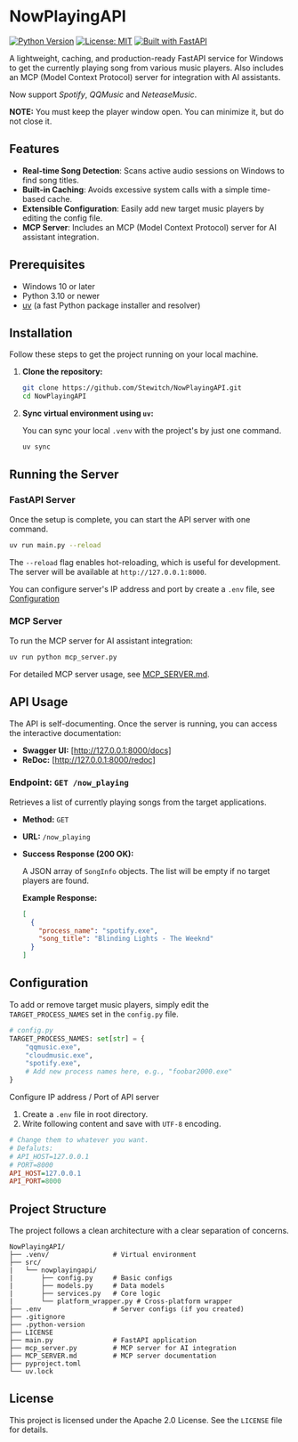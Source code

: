 # NowPlayingAPI

[![Python Version](https://img.shields.io/badge/python-3.10%2B-blue.svg)](https://www.python.org/)
[![License: MIT](https://img.shields.io/badge/License-Apache2.0-yellow.svg)](https://opensource.org/licenses/MIT)
[![Built with FastAPI](https://img.shields.io/badge/Built%20with-FastAPI-green.svg)](https://fastapi.tiangolo.com/)

A lightweight, caching, and production-ready FastAPI service for Windows to get the currently playing song from various music players. Also includes an MCP (Model Context Protocol) server for integration with AI assistants.

Now support *Spotify*, *QQMusic* and *NeteaseMusic*.

**NOTE:** You must keep the player window open. You can minimize it, but do not close it.

## Features

-   **Real-time Song Detection**: Scans active audio sessions on Windows to find song titles.
-   **Built-in Caching**: Avoids excessive system calls with a simple time-based cache.
-   **Extensible Configuration**: Easily add new target music players by editing the config file.
-   **MCP Server**: Includes an MCP (Model Context Protocol) server for AI assistant integration.

## Prerequisites

-   Windows 10 or later
-   Python 3.10 or newer
-   [uv](https://github.com/astral-sh/uv) (a fast Python package installer and resolver)

## Installation

Follow these steps to get the project running on your local machine.

1.  **Clone the repository:**

    ```bash
    git clone https://github.com/Stewitch/NowPlayingAPI.git
    cd NowPlayingAPI
    ```

2.  **Sync virtual environment using `uv`:**

    You can sync your local `.venv` with the project's by just one command.

    ```bash
    uv sync
    ```

## Running the Server

### FastAPI Server

Once the setup is complete, you can start the API server with one command.

```bash
uv run main.py --reload
```

The `--reload` flag enables hot-reloading, which is useful for development. The server will be available at `http://127.0.0.1:8000`.

You can configure server's IP address and port by create a `.env` file, see [Configuration](#configuration)

### MCP Server

To run the MCP server for AI assistant integration:

```bash
uv run python mcp_server.py
```

For detailed MCP server usage, see [MCP_SERVER.md](MCP_SERVER.md).

## API Usage

The API is self-documenting. Once the server is running, you can access the interactive documentation:

-   **Swagger UI:** [http://127.0.0.1:8000/docs]
-   **ReDoc:** [http://127.0.0.1:8000/redoc]

### Endpoint: `GET /now_playing`

Retrieves a list of currently playing songs from the target applications.

-   **Method:** `GET`
-   **URL:** `/now_playing`
-   **Success Response (200 OK):**

    A JSON array of `SongInfo` objects. The list will be empty if no target players are found.

    **Example Response:**

    ```json
    [
      {
        "process_name": "spotify.exe",
        "song_title": "Blinding Lights - The Weeknd"
      }
    ]
    ```

## Configuration

To add or remove target music players, simply edit the `TARGET_PROCESS_NAMES` set in the `config.py` file.

```python
# config.py
TARGET_PROCESS_NAMES: set[str] = {
    "qqmusic.exe",
    "cloudmusic.exe",
    "spotify.exe",
    # Add new process names here, e.g., "foobar2000.exe"
}
```

Configure IP address / Port of API server

1. Create a `.env` file in root directory.
2. Write following content and save with `UTF-8` encoding.

```ini
# Change them to whatever you want.
# Defaluts:
# API_HOST=127.0.0.1
# PORT=8000
API_HOST=127.0.0.1
API_PORT=8000
```

## Project Structure

The project follows a clean architecture with a clear separation of concerns.

```
NowPlayingAPI/
├── .venv/                # Virtual environment
├── src/
|   └── nowplayingapi/
|       ├── config.py     # Basic configs
|       ├── models.py     # Data models
|       ├── services.py   # Core logic
|       └── platform_wrapper.py # Cross-platform wrapper
├── .env                  # Server configs (if you created)
├── .gitignore
├── .python-version
├── LICENSE
├── main.py               # FastAPI application
├── mcp_server.py         # MCP server for AI integration
├── MCP_SERVER.md         # MCP server documentation
├── pyproject.toml
└── uv.lock
```

## License

This project is licensed under the Apache 2.0 License. See the `LICENSE` file for details.